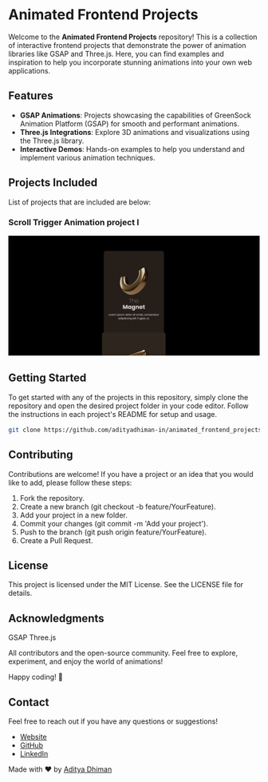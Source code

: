 # Animated Frontend Projects

Welcome to the **Animated Frontend Projects** repository! This is a collection of interactive frontend projects that demonstrate the power of animation libraries like GSAP and Three.js. Here, you can find examples and inspiration to help you incorporate stunning animations into your own web applications.

## Features

- **GSAP Animations**: Projects showcasing the capabilities of GreenSock Animation Platform (GSAP) for smooth and performant animations.
- **Three.js Integrations**: Explore 3D animations and visualizations using the Three.js library.
- **Interactive Demos**: Hands-on examples to help you understand and implement various animation techniques.

## Projects Included

List of projects that are included are below:

### Scroll Trigger Animation project I

![alt text](images/scrollTriggerI.png)

## Getting Started

To get started with any of the projects in this repository, simply clone the repository and open the desired project folder in your code editor. Follow the instructions in each project's README for setup and usage.

```bash
git clone https://github.com/adityadhiman-in/animated_frontend_projects.git
```

## Contributing

Contributions are welcome! If you have a project or an idea that you would like to add, please follow these steps:

1. Fork the repository.
2. Create a new branch (git checkout -b feature/YourFeature).
3. Add your project in a new folder.
4. Commit your changes (git commit -m 'Add your project').
5. Push to the branch (git push origin feature/YourFeature).
6. Create a Pull Request.

## License

This project is licensed under the MIT License. See the LICENSE file for details.

## Acknowledgments

GSAP
Three.js

All contributors and the open-source community.
Feel free to explore, experiment, and enjoy the world of animations!

Happy coding! 🚀

## Contact

Feel free to reach out if you have any questions or suggestions!

- [Website](https://adityadhiman.in)
- [GitHub](https://github.com/adityadhiman-in)
- [LinkedIn](https://www.linkedin.com/in/adityadhiman-in)

Made with ❤️ by [Aditya Dhiman](https://adityadhiman.in)
